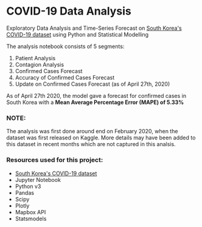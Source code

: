 # COVID-19 Data Analysis

Exploratory Data Analysis and Time-Series Forecast on [South Korea's COVID-19 dataset](https://www.kaggle.com/kimjihoo/coronavirusdataset) using Python and Statistical Modelling

The analysis notebook consists of 5 segments:

1. Patient Analysis
2. Contagion Analysis
3. Confirmed Cases Forecast
4. Accuracy of Confirmed Cases Forecast
5. Update on Confirmed Cases Forecast (as of April 27th, 2020)

As of April 27th 2020, the model gave a forecast for confirmed cases in South Korea with a **Mean Average Percentage Error (MAPE) of 5.33%**


### NOTE: 
The analysis was first done around end on February 2020, when the dataset was first released on Kaggle. More details may have been added to this dataset in recent months which are not captured in this analsis. 


### Resources used for this project:
* [South Korea's COVID-19 dataset](https://www.kaggle.com/kimjihoo/coronavirusdataset)
* Jupyter Notebook
* Python v3
* Pandas
* Scipy
* Plotly
* Mapbox API
* Statsmodels




